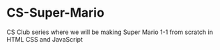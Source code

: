 # CS-Super-Mario
CS Club series where we will be making Super Mario 1-1 from scratch in HTML CSS and JavaScript
